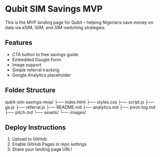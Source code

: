 # Qubit SIM Savings MVP

This is the MVP landing page for Qubit – helping Nigerians save money on data via eSIM, iSIM, and SIM-switching strategies.

## Features

- CTA button to free savings guide
- Embedded Google Form
- Image support
- Simple referral tracking
- Google Analytics placeholder

## Folder Structure

qubit-sim-savings-mvp/
├── index.html
├── styles.css
├── script.js
├── ga.js
├── referral.js
├── README.md
├── analytics.md
├── pivot-log.md
├── pitch.md
└── assets/
    └── images/

## Deploy Instructions

1. Upload to GitHub
2. Enable GitHub Pages in repo settings
3. Share your landing page URL!
